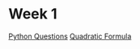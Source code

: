 # Week 1
[Python Questions]([url](https://github.com/ORANGEHDMICABLE/tyrantweeklywork/blob/main/pythonquestions))
[Quadratic Formula]([url](https://github.com/ORANGEHDMICABLE/tyrantweeklywork/blob/main/quadraticforumuler.py))
